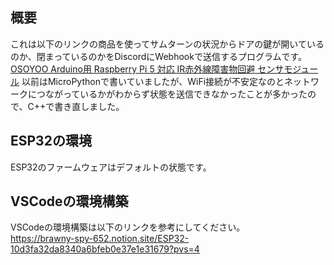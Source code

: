 ## 概要
これは以下のリンクの商品を使ってサムターンの状況からドアの鍵が開いているのか、閉まっているのかをDiscordにWebhookで送信するプログラムです。<br>
[OSOYOO Arduino用 Raspberry Pi 5 対応 IR赤外線障害物回避 センサモジュール](https://www.amazon.co.jp/gp/product/B07CG5L5NQ/ref=ppx_yo_dt_b_asin_title_o01_s00?ie=UTF8&psc=1)
以前はMicroPythonで書いていましたが、WiFi接続が不安定なのとネットワークにつながっているかがわからず状態を送信できなかったことが多かったので、C++で書き直しました。

## ESP32の環境
ESP32のファームウェアはデフォルトの状態です。

## VSCodeの環境構築
VSCodeの環境構築は以下のリンクを参考にしてください。<br>
https://brawny-spy-652.notion.site/ESP32-10d3fa32da8340a6bfeb0e37e1e31679?pvs=4